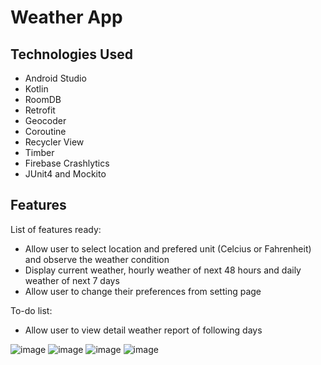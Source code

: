 # Weather App

## Technologies Used
* Android Studio
* Kotlin
* RoomDB
* Retrofit
* Geocoder
* Coroutine
* Recycler View
* Timber
* Firebase Crashlytics
* JUnit4 and Mockito

## Features

List of features ready:
* Allow user to select location and prefered unit (Celcius or Fahrenheit) and observe the weather condition
* Display current weather, hourly weather of next 48 hours and daily weather of next 7 days
* Allow user to change their preferences from setting page

To-do list:
* Allow user to view detail weather report of following days

![image](https://user-images.githubusercontent.com/31942533/173934204-74eb5105-6f5e-4758-a648-5128d564301d.png)
![image](https://user-images.githubusercontent.com/31942533/173934270-af1fe5fe-7758-4af8-89bb-775659d2522d.png)
![image](https://user-images.githubusercontent.com/31942533/173934320-b6d16f97-0ad2-49f4-a5e7-d908159a6ea4.png)
![image](https://user-images.githubusercontent.com/31942533/173934486-aa55f26e-9778-4a32-99aa-c432b964023d.png)

